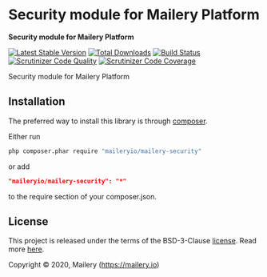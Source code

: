 # Security module for Mailery Platform

**Security module for Mailery Platform**

[![Latest Stable Version](https://poser.pugx.org/maileryio/mailery-security/v/stable)](https://packagist.org/packages/maileryio/mailery-security)
[![Total Downloads](https://poser.pugx.org/maileryio/mailery-security/downloads)](https://packagist.org/packages/maileryio/mailery-security)
[![Build Status](https://travis-ci.com/maileryio/mailery-security.svg?branch=master)](https://travis-ci.com/maileryio/mailery-security)
[![Scrutinizer Code Quality](https://img.shields.io/scrutinizer/g/maileryio/mailery-security.svg)](https://scrutinizer-ci.com/g/maileryio/mailery-security/)
[![Scrutinizer Code Coverage](https://img.shields.io/scrutinizer/coverage/g/maileryio/mailery-security.svg)](https://scrutinizer-ci.com/g/maileryio/mailery-security/)

Security module for Mailery Platform

## Installation

The preferred way to install this library is through [composer](http://getcomposer.org/download/).

Either run

```sh
php composer.phar require "maileryio/mailery-security"
```

or add

```json
"maileryio/mailery-security": "*"
```

to the require section of your composer.json.

## License

This project is released under the terms of the BSD-3-Clause [license](LICENSE).
Read more [here](http://choosealicense.com/licenses/bsd-3-clause).

Copyright © 2020, Mailery (https://mailery.io)
